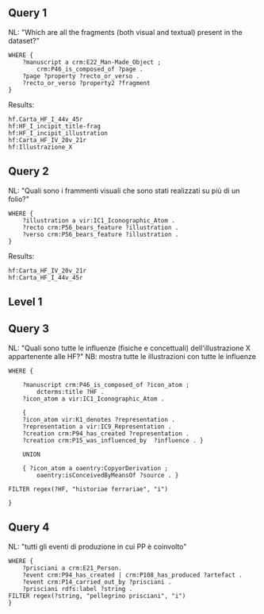 ## Query 1 

NL: "Which are all the fragments (both visual and textual) present in the dataset?"

```SELECT DISTINCT ?fragment
WHERE {
    ?manuscript a crm:E22_Man-Made_Object ;
        crm:P46_is_composed_of ?page . 
    ?page ?property ?recto_or_verso .
    ?recto_or_verso ?property2 ?fragment 
} 
```

Results: 

```hf:Carta_HF_I_12v_13r
hf.Carta_HF_I_44v_45r
hf:HF_I_incipit_title-frag
hf:HF_I_incipit_illustration
hf:Carta_HF_IV_20v_21r
hf:Illustrazione_X
```

## Query 2 

NL: "Quali sono i frammenti visuali che sono stati realizzati su più di un folio?"

``` SELECT DISTINCT ?illustration
WHERE {
    ?illustration a vir:IC1_Iconographic_Atom . 
    ?recto crm:P56_bears_feature ?illustration . 
    ?verso crm:P56_bears_feature ?illustration .    
}
```

Results: 

```hf:Carta_HF_I_12v_13r
hf:Carta_HF_IV_20v_21r
hf:Carta_HF_I_44v_45r
```

## Level 1

## Query 3 

NL: "Quali sono tutte le influenze (fisiche e concettuali) dell'illustrazione X appartenente alle HF?"
NB: mostra tutte le illustrazioni con tutte le influenze

```SELECT ?icon_atom ?influence ?source
WHERE { 
    
    ?manuscript crm:P46_is_composed_of ?icon_atom ; 
        dcterms:title ?HF . 
    ?icon_atom a vir:IC1_Iconographic_Atom .
    
    {  
    ?icon_atom vir:K1_denotes ?representation . 
    ?representation a vir:IC9_Representation .
    ?creation crm:P94_has_created ?representation . 
    ?creation crm:P15_was_influenced_by  ?influence . }
    
    UNION 
    
    { ?icon_atom a oaentry:CopyorDerivation ; 
        oaentry:isConceivedByMeansOf ?source . }
        
FILTER regex(?HF, "historiae ferrariae", "i")

}
```

## Query 4 

NL: "tutti gli eventi di produzione in cui PP è coinvolto"

``` SELECT ?event ?artefact 
WHERE {
    ?prisciani a crm:E21_Person. 
    ?event crm:P94_has_created | crm:P108_has_produced ?artefact .  
    ?event crm:P14_carried_out_by ?prisciani . 
    ?prisciani rdfs:label ?string .  
FILTER regex(?string, "pellegrino prisciani", "i")
}
``` 
